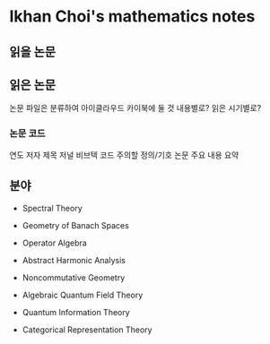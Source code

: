 # Ikhan Choi's mathematics notes





## 읽을 논문





## 읽은 논문


논문 파일은 분류하여 아이클라우드 카이북에 둘 것
	내용별로? 읽은 시기별로?


### 논문 코드
연도 저자 제목 저널
비브텍 코드
주의할 정의/기호
논문 주요 내용 요약


## 분야

- Spectral Theory
- Geometry of Banach Spaces

- Operator Algebra
- Abstract Harmonic Analysis
- Noncommutative Geometry

- Algebraic Quantum Field Theory
- Quantum Information Theory
- Categorical Representation Theory